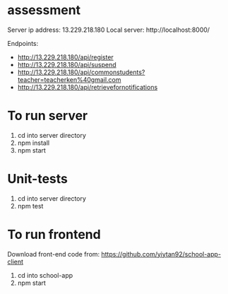 # assessment

Server ip address: 13.229.218.180
Local server: http://localhost:8000/

Endpoints: 
- http://13.229.218.180/api/register
- http://13.229.218.180/api/suspend
- http://13.229.218.180/api/commonstudents?teacher=teacherken%40gmail.com
- http://13.229.218.180/api/retrievefornotifications
# To run server
1. cd into server directory
2. npm install
3. npm start

# Unit-tests
1. cd into server directory
2. npm test

# To run frontend
Download front-end code from: https://github.com/yiytan92/school-app-client
1. cd into school-app
2. npm start
